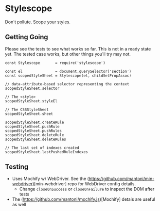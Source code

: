 # Stylescope

Don't pollute. Scope your styles.

## Getting Going

Please see the tests to see what works so far. This is not
in a ready state yet. The tested case works, but other things
you'll try may not.

```
const Stylescope       = require('stylescope') 

const el               = document.querySelector('section')
const scopedStyleSheet = Stylescope(el, childSelPropAssoc)

// data-attribute-based selector representing the context
scopedStyleSheet.selector  

// The <style>
scopedStyleSheet.styleEl     

// The CSSStyleSheet
scopedStyleSheet.sheet       

scopedStyleSheet.createRule  
scopedStyleSheet.pushRule    
scopedStyleSheet.pushRules  
scopedStyleSheet.deleteRule
scopedStyleSheet.deleteRules 

// The last set of indexes created
scopedStyleSheet.lastPushedRuleIndexes 
```

## Testing
* Uses Mochify w/ WebDriver. See the (https://github.com/mantoni/min-webdriver)[min-webdriver] repo for WebDriver config details.
  * Change `closeOnSuccess` or `closeOnFailure` to inspect the DOM after tests
* The (https://github.com/mantoni/mochify.js)[Mochify] detais are useful as well
